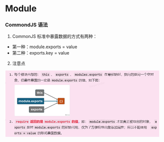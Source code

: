 # Module

### CommondJS 语法

1. CommonJS 标准中暴露数据的方式有两种：
- 第一种：module.exports = value
- 第二种：exports.key = value

2. 注意点

![CommonJS 规则](../assets/image.png)

